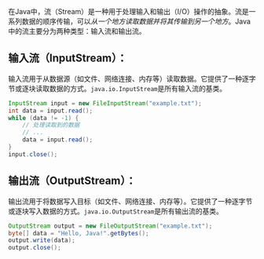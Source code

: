 在Java中，流（Stream）是一种用于处理输入和输出（I/O）操作的抽象。流是一系列数据的顺序传输，可以*从一个地方读取数据并将其传输到另一个地方*。Java中的流主要分为两种类型：输入流和输出流。
## 输入流（InputStream）：
输入流用于从数据源（如文件、网络连接、内存等）读取数据。它提供了一种逐字节或逐块读取数据的方式。`java.io.InputStream`是所有输入流的基类。
```java
InputStream input = new FileInputStream("example.txt");
int data = input.read();
while (data != -1) {
    // 处理读取到的数据
    // ...
    data = input.read();
}
input.close();
```
## 输出流（OutputStream）： 
输出流用于将数据写入目标（如文件、网络连接、内存等）。它提供了一种逐字节或逐块写入数据的方式。`java.io.OutputStream`是所有输出流的基类。
```java
OutputStream output = new FileOutputStream("example.txt");
byte[] data = "Hello, Java!".getBytes();
output.write(data);
output.close();
```
